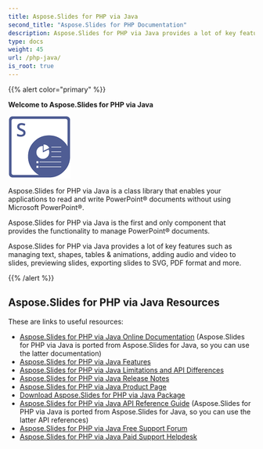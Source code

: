 ```yaml
---
title: Aspose.Slides for PHP via Java
second_title: "Aspose.Slides for PHP Documentation"
description: Aspose.Slides for PHP via Java provides a lot of key features such as managing text, shapes, tables & animations, adding audio and video to slides, previewing slides, exporting slides to SVG, PDF format and more.
type: docs
weight: 45
url: /php-java/
is_root: true
---
```


{{% alert color="primary" %}} 

**Welcome to Aspose.Slides for PHP via Java**

![Aspose.Slides for PHP via Java Product Logo](aspose_slides-for-php-via-java.png)

Aspose.Slides for PHP via Java is a class library that enables your applications to read and write PowerPoint® documents without using Microsoft PowerPoint®. 

Aspose.Slides for PHP via Java is the first and only component that provides the functionality to manage PowerPoint® documents. 

Aspose.Slides for PHP via Java provides a lot of key features such as managing text, shapes, tables & animations, adding audio and video to slides, previewing slides, exporting slides to SVG, PDF format and more.

{{% /alert %}} 

## Aspose.Slides for PHP via Java Resources

These are links to useful resources:

- [Aspose.Slides for PHP via Java Online Documentation](/slides/java/) (Aspose.Slides for PHP via Java is ported from Aspose.Slides for Java, so you can use the latter documentation)
- [Aspose.Slides for PHP via Java Features](/slides/php-java/features-overview/)
- [Aspose.Slides for PHP via Java Limitations and API Differences](/slides/php-java/limitations-and-api-differences/)
- [Aspose.Slides for PHP via Java Release Notes](/slides/php-java/release-notes/)
- [Aspose.Slides for PHP via Java Product Page](https://products.aspose.com/slides/php-java/)
- [Download Aspose.Slides for PHP via Java Package](https://packagist.org/packages/aspose/slides)
- [Aspose.Slides for PHP via Java API Reference Guide](https://docs.aspose.com/slides/java/api-reference/) (Aspose.Slides for PHP via Java is ported from Aspose.Slides for Java, so you can use the latter API references)
- [Aspose.Slides for PHP via Java Free Support Forum](https://forum.aspose.com/c/slides/11)
- [Aspose.Slides for PHP via Java Paid Support Helpdesk](https://helpdesk.aspose.com/)

